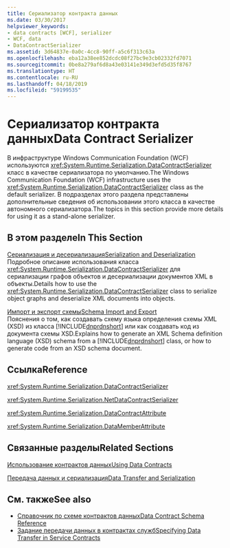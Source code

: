 ```yaml
---
title: Сериализатор контракта данных
ms.date: 03/30/2017
helpviewer_keywords:
- data contracts [WCF], serializer
- WCF, data
- DataContractSerializer
ms.assetid: 3d64837e-0a0c-4cc8-90ff-a5c6f313c63a
ms.openlocfilehash: eba12a38ee852dcdc08f27bc9e3cb02332fd7071
ms.sourcegitcommit: 0be8a279af6d8a43e03141e349d3efd5d35f8767
ms.translationtype: HT
ms.contentlocale: ru-RU
ms.lasthandoff: 04/18/2019
ms.locfileid: "59199535"
---
```

# <a name="data-contract-serializer"></a><span data-ttu-id="18db6-102">Сериализатор контракта данных</span><span class="sxs-lookup"><span data-stu-id="18db6-102">Data Contract Serializer</span></span>
<span data-ttu-id="18db6-103">В инфраструктуре Windows Communication Foundation (WCF) используются <xref:System.Runtime.Serialization.DataContractSerializer> класс в качестве сериализатора по умолчанию.</span><span class="sxs-lookup"><span data-stu-id="18db6-103">The Windows Communication Foundation (WCF) infrastructure uses the <xref:System.Runtime.Serialization.DataContractSerializer> class as the default serializer.</span></span> <span data-ttu-id="18db6-104">В подразделах этого раздела представлены дополнительные сведения об использовании этого класса в качестве автономного сериализатора.</span><span class="sxs-lookup"><span data-stu-id="18db6-104">The topics in this section provide more details for using it as a stand-alone serializer.</span></span>  
  
## <a name="in-this-section"></a><span data-ttu-id="18db6-105">В этом разделе</span><span class="sxs-lookup"><span data-stu-id="18db6-105">In This Section</span></span>  
 [<span data-ttu-id="18db6-106">Сериализация и десериализация</span><span class="sxs-lookup"><span data-stu-id="18db6-106">Serialization and Deserialization</span></span>](../../../../docs/framework/wcf/feature-details/serialization-and-deserialization.md)  
 <span data-ttu-id="18db6-107">Подробное описание использования класса <xref:System.Runtime.Serialization.DataContractSerializer> для сериализации графов объектов и десериализации документов XML в объекты.</span><span class="sxs-lookup"><span data-stu-id="18db6-107">Details how to use the <xref:System.Runtime.Serialization.DataContractSerializer> class to serialize object graphs and deserialize XML documents into objects.</span></span>  
  
 [<span data-ttu-id="18db6-108">Импорт и экспорт схемы</span><span class="sxs-lookup"><span data-stu-id="18db6-108">Schema Import and Export</span></span>](../../../../docs/framework/wcf/feature-details/schema-import-and-export.md)  
 <span data-ttu-id="18db6-109">Пояснения о том, как создавать схему языка определения схемы XML (XSD) из класса [!INCLUDE[dnprdnshort](../../../../includes/dnprdnshort-md.md)] или как создавать код из документа схемы XSD.</span><span class="sxs-lookup"><span data-stu-id="18db6-109">Explains how to generate an XML Schema definition language (XSD) schema from a [!INCLUDE[dnprdnshort](../../../../includes/dnprdnshort-md.md)] class, or how to generate code from an XSD schema document.</span></span>  
  
## <a name="reference"></a><span data-ttu-id="18db6-110">Ссылка</span><span class="sxs-lookup"><span data-stu-id="18db6-110">Reference</span></span>  
 <xref:System.Runtime.Serialization.DataContractSerializer>  
  
 <xref:System.Runtime.Serialization.NetDataContractSerializer>  
  
 <xref:System.Runtime.Serialization.DataContractAttribute>  
  
 <xref:System.Runtime.Serialization.DataMemberAttribute>  
  
## <a name="related-sections"></a><span data-ttu-id="18db6-111">Связанные разделы</span><span class="sxs-lookup"><span data-stu-id="18db6-111">Related Sections</span></span>  
 [<span data-ttu-id="18db6-112">Использование контрактов данных</span><span class="sxs-lookup"><span data-stu-id="18db6-112">Using Data Contracts</span></span>](../../../../docs/framework/wcf/feature-details/using-data-contracts.md)  
  
 [<span data-ttu-id="18db6-113">Передача данных и сериализация</span><span class="sxs-lookup"><span data-stu-id="18db6-113">Data Transfer and Serialization</span></span>](../../../../docs/framework/wcf/feature-details/data-transfer-and-serialization.md)  
  
## <a name="see-also"></a><span data-ttu-id="18db6-114">См. также</span><span class="sxs-lookup"><span data-stu-id="18db6-114">See also</span></span>

- [<span data-ttu-id="18db6-115">Справочник по схеме контрактов данных</span><span class="sxs-lookup"><span data-stu-id="18db6-115">Data Contract Schema Reference</span></span>](../../../../docs/framework/wcf/feature-details/data-contract-schema-reference.md)
- [<span data-ttu-id="18db6-116">Задание передачи данных в контрактах служб</span><span class="sxs-lookup"><span data-stu-id="18db6-116">Specifying Data Transfer in Service Contracts</span></span>](../../../../docs/framework/wcf/feature-details/specifying-data-transfer-in-service-contracts.md)
